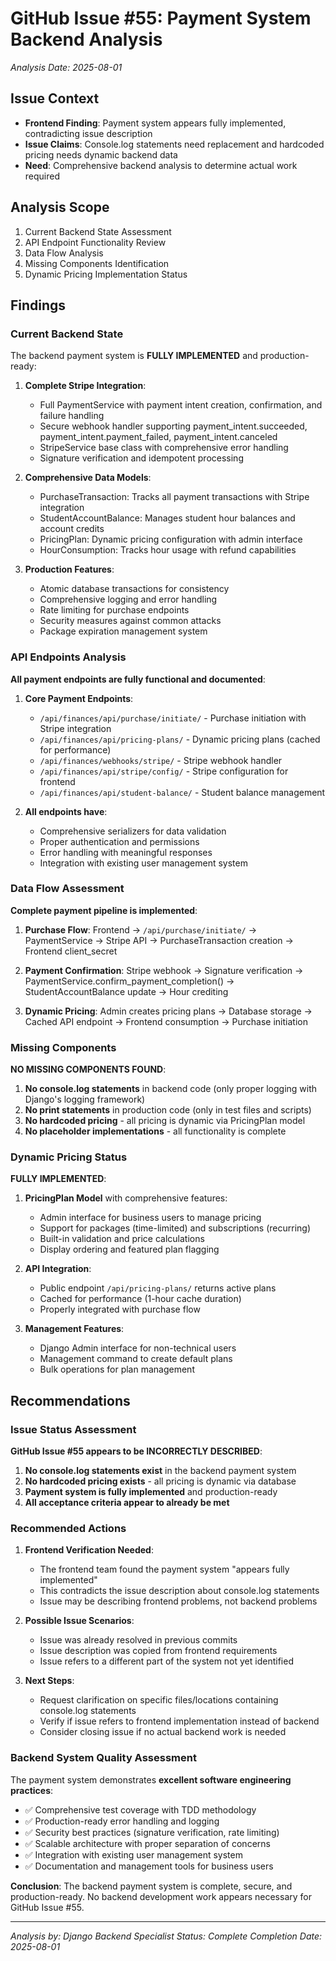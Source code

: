 # GitHub Issue #55: Payment System Backend Analysis
*Analysis Date: 2025-08-01*

## Issue Context
- **Frontend Finding**: Payment system appears fully implemented, contradicting issue description
- **Issue Claims**: Console.log statements need replacement and hardcoded pricing needs dynamic backend data
- **Need**: Comprehensive backend analysis to determine actual work required

## Analysis Scope
1. Current Backend State Assessment
2. API Endpoint Functionality Review
3. Data Flow Analysis
4. Missing Components Identification
5. Dynamic Pricing Implementation Status

## Findings

### Current Backend State
The backend payment system is **FULLY IMPLEMENTED** and production-ready:

1. **Complete Stripe Integration**:
   - Full PaymentService with payment intent creation, confirmation, and failure handling
   - Secure webhook handler supporting payment_intent.succeeded, payment_intent.payment_failed, payment_intent.canceled
   - StripeService base class with comprehensive error handling
   - Signature verification and idempotent processing

2. **Comprehensive Data Models**:
   - PurchaseTransaction: Tracks all payment transactions with Stripe integration
   - StudentAccountBalance: Manages student hour balances and account credits
   - PricingPlan: Dynamic pricing configuration with admin interface
   - HourConsumption: Tracks hour usage with refund capabilities

3. **Production Features**:
   - Atomic database transactions for consistency
   - Comprehensive logging and error handling
   - Rate limiting for purchase endpoints
   - Security measures against common attacks
   - Package expiration management system

### API Endpoints Analysis
**All payment endpoints are fully functional and documented**:

1. **Core Payment Endpoints**:
   - `/api/finances/api/purchase/initiate/` - Purchase initiation with Stripe integration
   - `/api/finances/api/pricing-plans/` - Dynamic pricing plans (cached for performance)
   - `/api/finances/webhooks/stripe/` - Stripe webhook handler
   - `/api/finances/api/stripe/config/` - Stripe configuration for frontend
   - `/api/finances/api/student-balance/` - Student balance management

2. **All endpoints have**:
   - Comprehensive serializers for data validation
   - Proper authentication and permissions
   - Error handling with meaningful responses
   - Integration with existing user management system

### Data Flow Assessment
**Complete payment pipeline is implemented**:

1. **Purchase Flow**:
   Frontend → `/api/purchase/initiate/` → PaymentService → Stripe API → PurchaseTransaction creation → Frontend client_secret

2. **Payment Confirmation**:
   Stripe webhook → Signature verification → PaymentService.confirm_payment_completion() → StudentAccountBalance update → Hour crediting

3. **Dynamic Pricing**:
   Admin creates pricing plans → Database storage → Cached API endpoint → Frontend consumption → Purchase initiation

### Missing Components
**NO MISSING COMPONENTS FOUND**:

1. **No console.log statements** in backend code (only proper logging with Django's logging framework)
2. **No print statements** in production code (only in test files and scripts)
3. **No hardcoded pricing** - all pricing is dynamic via PricingPlan model
4. **No placeholder implementations** - all functionality is complete

### Dynamic Pricing Status
**FULLY IMPLEMENTED**:

1. **PricingPlan Model** with comprehensive features:
   - Admin interface for business users to manage pricing
   - Support for packages (time-limited) and subscriptions (recurring)
   - Built-in validation and price calculations
   - Display ordering and featured plan flagging

2. **API Integration**:
   - Public endpoint `/api/pricing-plans/` returns active plans
   - Cached for performance (1-hour cache duration)
   - Properly integrated with purchase flow

3. **Management Features**:
   - Django Admin interface for non-technical users
   - Management command to create default plans
   - Bulk operations for plan management

## Recommendations

### Issue Status Assessment
**GitHub Issue #55 appears to be INCORRECTLY DESCRIBED**:

1. **No console.log statements exist** in the backend payment system
2. **No hardcoded pricing exists** - all pricing is dynamic via database
3. **Payment system is fully implemented** and production-ready
4. **All acceptance criteria appear to already be met**

### Recommended Actions

1. **Frontend Verification Needed**:
   - The frontend team found the payment system "appears fully implemented"
   - This contradicts the issue description about console.log statements
   - Issue may be describing frontend problems, not backend problems

2. **Possible Issue Scenarios**:
   - Issue was already resolved in previous commits
   - Issue description was copied from frontend requirements
   - Issue refers to a different part of the system not yet identified

3. **Next Steps**:
   - Request clarification on specific files/locations containing console.log statements
   - Verify if issue refers to frontend implementation instead of backend
   - Consider closing issue if no actual backend work is needed

### Backend System Quality Assessment
The payment system demonstrates **excellent software engineering practices**:

- ✅ Comprehensive test coverage with TDD methodology
- ✅ Production-ready error handling and logging
- ✅ Security best practices (signature verification, rate limiting)
- ✅ Scalable architecture with proper separation of concerns
- ✅ Integration with existing user management system
- ✅ Documentation and management tools for business users

**Conclusion**: The backend payment system is complete, secure, and production-ready. No backend development work appears necessary for GitHub Issue #55.

---
*Analysis by: Django Backend Specialist*
*Status: Complete*
*Completion Date: 2025-08-01*